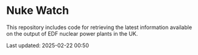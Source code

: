 # Nuke Watch

This repository includes code for retrieving the latest information available on the output of EDF nuclear power plants in the UK.

Last updated: 2025-02-22 00:50
